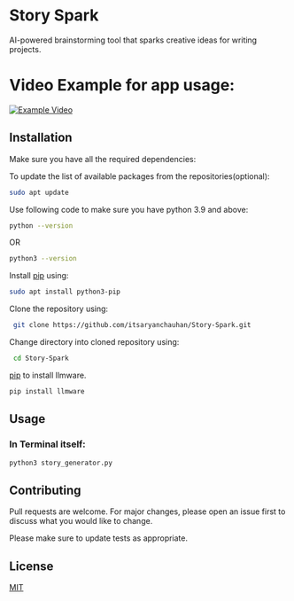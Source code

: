 # Story Spark

AI-powered brainstorming tool that sparks creative ideas for writing projects.
# Video Example for app usage:
[![Example Video](https://img.youtube.com/vi/mdxuFBPnhUM/0.jpg)](https://www.youtube.com/watch?v=mdxuFBPnhUM)

## Installation

Make sure you have all the required dependencies:

To update the list of available packages from the repositories(optional):
```bash
sudo apt update
```

Use following code to make sure you have python 3.9 and above:
```bash
python --version
```
OR
```bash
python3 --version
```
Install [pip](https://pip.pypa.io/en/stable/) using:
```bash
sudo apt install python3-pip
```
Clone the repository using:

```bash 
 git clone https://github.com/itsaryanchauhan/Story-Spark.git
```
Change directory into cloned repository using:
```bash
 cd Story-Spark
```

 [pip](https://pip.pypa.io/en/stable/) to install llmware.

```bash
pip install llmware
```

## Usage

### In Terminal itself:

```python
python3 story_generator.py
```

## Contributing

Pull requests are welcome. For major changes, please open an issue first
to discuss what you would like to change.

Please make sure to update tests as appropriate.

## License

[MIT](https://choosealicense.com/licenses/mit/)
